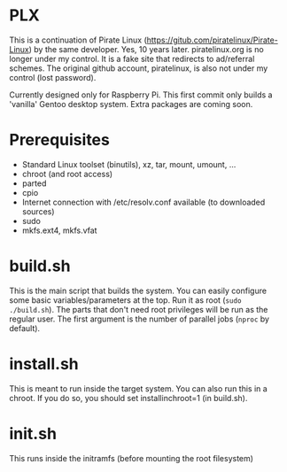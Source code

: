 # PLX

This is a continuation of Pirate Linux (https://gitub.com/piratelinux/Pirate-Linux) by the same developer. Yes, 10 years later. piratelinux.org is no longer under my control. It is a fake site that redirects to ad/referral schemes. The original github account, piratelinux, is also not under my control (lost password).

Currently designed only for Raspberry Pi. This first commit only builds a 'vanilla' Gentoo desktop system. Extra packages are coming soon.

# Prerequisites

- Standard Linux toolset (binutils), xz, tar, mount, umount, ...
- chroot (and root access)
- parted
- cpio
- Internet connection with /etc/resolv.conf available (to downloaded sources)
- sudo
- mkfs.ext4, mkfs.vfat

# build.sh
This is the main script that builds the system. You can easily configure some basic variables/parameters at the top. Run it as root (`sudo ./build.sh`). The parts that don't need root privileges will be run as the regular user. The first argument is the number of parallel jobs (`nproc` by default).

# install.sh
This is meant to run inside the target system. You can also run this in a chroot. If you do so, you should set installinchroot=1 (in build.sh).

# init.sh
This runs inside the initramfs (before mounting the root filesystem)
